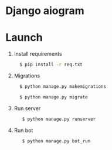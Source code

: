 # Django aiogram

# Launch
1. Install requirements

   ```bash
     $ pip install -r req.txt
   ```
2. Migrations
  
   ```bash
     $ python manage.py makemigrations
   ```
   ```bash
     $ python manage.py migrate
   ```
3. Run server

   ```bash
      $ python manage.py runserver
    ```
4. Run bot
   ```bash
      $ python manage.py bot_run
    ```

